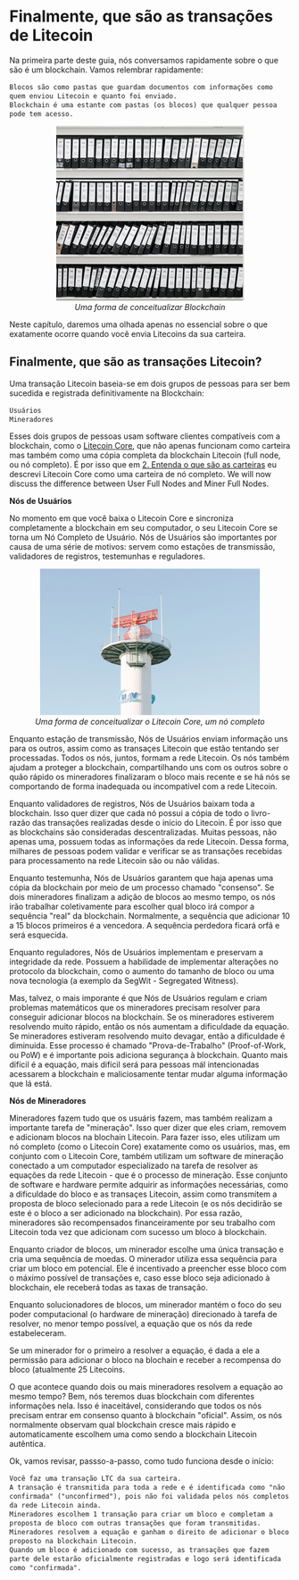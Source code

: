 # Finalmente, que são as transações de Litecoin

Na primeira parte deste guia, nós conversamos rapidamente sobre o que são é um blockchain. Vamos relembrar rapidamente:

    Blocos são como pastas que guardam documentos com informações como quem enviou Litecoin e quanto foi enviado.
    Blockchain é uma estante com pastas (os blocos) que qualquer pessoa pode tem acesso.

<p align="center">
    <img src="img/folders.png"><br>
    <i>Uma forma de conceitualizar Blockchain</i>
</p>
    
Neste capítulo, daremos uma olhada apenas no essencial sobre o que exatamente ocorre quando você envia Litecoins da sua carteira.

## Finalmente, que são as transações Litecoin?

Uma transação Litecoin baseia-se em dois grupos de pessoas para ser bem sucedida e registrada definitivamente na Blockchain:

    Usuários
    Mineradores

Esses dois grupos de pessoas usam software clientes compatíveis com a blockchain, como o [Litecoin Core](https://www.litecoin.org), que não apenas funcionam como carteira mas também como uma cópia completa da blockchain Litecoin (full node, ou nó completo). É por isso que em [2. Entenda o que são as carteiras](02-Entenda_o_que_sao_as_carteiras.md) eu descrevi Litecoin Core como uma carteira de nó completo. We will now discuss the difference between User Full Nodes and Miner Full Nodes.

**Nós de Usuários**

No momento em que você baixa o Litecoin Core e sincroniza completamente a blockchain em seu computador, o seu Litecoin Core se torna um Nó Completo de Usuário. Nós de Usuários são importantes por causa de uma série de motivos: servem como estações de transmissão, validadores de registros, testemunhas e reguladores.

<p align="center">
    <img src="img/estacaotransmissao.png"><br>
    <i>Uma forma de conceitualizar o Litecoin Core, um nó completo</i>
</p>

Enquanto estação de transmissão, Nós de Usuários enviam informação uns para os outros, assim como as transaçes Litecoin que estão tentando ser processadas. Todos os nós, juntos, formam a rede Litecoin. Os nós também ajudam a proteger a blockchain, compartilhando uns com os outros sobre o quão rápido os mineradores finalizaram o bloco mais recente e se há nós se comportando de forma inadequada ou incompatível com a rede Litecoin.

Enquanto validadores de registros, Nós de Usuários baixam toda a blockchain. Isso quer dizer que cada nó possui a cópia de todo o livro-razão das transações realizadas desde o início do Litecoin. É por isso que as blockchains são consideradas descentralizadas. Muitas pessoas, não apenas uma, possuem todas as informações da rede Litecoin. Dessa forma, milhares de pessoas podem validar e verificar se as transações recebidas para processamento na rede Litecoin são ou não válidas.

Enquanto testemunha, Nós de Usuários garantem que haja apenas uma cópia da blockchain por meio de um processo chamado "consenso".  Se dois mineradores finalizam a adição de blocos ao mesmo tempo, os nós irão trabalhar coletivamente para escolher qual bloco irá compor a sequência "real" da blockchain. Normalmente, a sequência que adicionar 10 a 15 blocos primeiros é a vencedora. A sequência perdedora ficará orfã e será esquecida.

Enquanto reguladores, Nós de Usuários implementam e preservam a integridade da rede. Possuem a habilidade de implementar alterações no protocolo da blockchain, como o aumento do tamanho de bloco ou uma nova tecnologia (a exemplo da SegWit - Segregated Witness).

Mas, talvez, o mais imporante é que Nós de Usuários regulam e criam problemas matemáticos que os mineradores precisam resolver para conseguir adicionar blocos na blockchain. Se os mineradores estiverem resolvendo muito rápido, então os nós aumentam a dificuldade da equação. Se mineradores estiveram resolvendo muito devagar, então a dificuldade é diminuida. Esse processo é chamado "Prova-de-Trabalho" (Proof-of-Work, ou PoW) e é importante pois adiciona segurança à blockchain. Quanto mais difícil é a equação, mais difícil será para pessoas mál intencionadas acessarem a blockchain e maliciosamente tentar mudar alguma informação que lá está.

**Nós de Mineradores**

Mineradores fazem tudo que os usuáris fazem, mas também realizam a importante tarefa de "mineração". Isso quer dizer que eles criam, removem e adicionam blocos na blochain Litecoin. Para fazer isso, eles utilizam um nó completo (como o Litecoin Core) exatamente como os usuários, mas, em conjunto com o Litecoin Core, também utilizam um software de mineração conectado a um computador especializado na tarefa de resolver as equações da rede Litecoin - que é o processo de mineração. Esse conjunto de software e hardware permite adquirir as informações necessárias, como a dificuldade do bloco e as transaçes Litecoin, assim como transmitem a proposta de bloco selecionado para a rede Litecoin (e os nós decidirão se este é o bloco a ser adicionado na blockchain). Por essa razão, mineradores são recompensados financeiramente por seu trabalho com Litecoin toda vez que adicionam com sucesso um bloco à blockchain.

Enquanto criador de blocos, um minerador escolhe uma única transação e cria uma sequência de moedas. O minerador utiliza essa sequência para criar um bloco em potencial. Ele é incentivado a preencher esse bloco com o máximo possível de transações e, caso esse bloco seja adicionado à blockchain, ele receberá todas as taxas de transação.

Enquanto solucionadores de blocos, um minerador mantém o foco do seu poder computacional (o hardware de mineração) direcionado à tarefa de resolver, no menor tempo possível, a equação que os nós da rede estabeleceram.

Se um minerador for o primeiro a resolver a equação, é dada a ele a permissão para adicionar o bloco na blochain e receber a recompensa do bloco (atualmente 25 Litecoins.

O que acontece quando dois ou mais mineradores resolvem a equação ao mesmo tempo? Bem, nós teremos duas blockchain com diferentes informações nela. Isso é inaceitável, considerando que todos os nós precisam entrar em consenso quanto à blockchain "oficial". Assim, os nós normalmente observam qual blockchain cresce mais rápido e automaticamente escolhem uma como sendo a blockchain Litecoin autêntica.

Ok, vamos revisar, passso-a-passo, como tudo funciona desde o início:

    Você faz uma transação LTC da sua carteira.
    A transação é transmitida para toda a rede e é identificada como "não confirmada" ("unconfirmed"), pois não foi validada pelos nós completos da rede Litecoin ainda.
    Mineradores escolhem 1 transação para criar um bloco e completam a proposta de bloco com outras transações que foram transmitidas.
    Mineradores resolvem a equação e ganham o direito de adicionar o bloco proposto na blockchain Litecoin.
    Quando um bloco é adicionado com sucesso, as transações que fazem parte dele estarão oficialmente registradas e logo será identificada como "confirmada".
